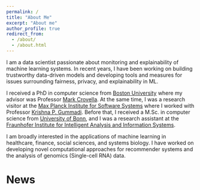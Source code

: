 ```yaml
---
permalink: /
title: "About Me"
excerpt: "About me"
author_profile: true
redirect_from: 
  - /about/
  - /about.html
---
```


I am a data scientist passionate about monitoring and explainability of machine learning systems.
In recent years, I have been working on building trustworthy data-driven models and
developing tools and measures for issues surrounding fairness, privacy, and explainability in ML.

I received a PhD in computer science from [Boston University](https://www.bu.edu/cs/)
where my advisor was Professor [Mark Crovella](https://www.cs.bu.edu/fac/crovella/).
At the same time, I was a research visitor at the [Max Planck Institute for Software Systems](https://www.mpi-sws.org/) 
where I worked with Professor [Krishna P. Gummadi](https://people.mpi-sws.org/~gummadi/).
Before that, I received a M.Sc. in computer science from [University of Bonn](https://www.informatik.uni-bonn.de/en),
and I was a research assistant at the [Fraunhofer Institute for Intelligent Analysis and Information Systems](https://www.iais.fraunhofer.de/en.html). 

I am broadly interested in the applications of machine learning in healthcare, finance, social sciences, and systems biology.
I have worked on developing novel computational approaches for recommender systems and the analysis of genomics (Single-cell RNA) data.


News
======
